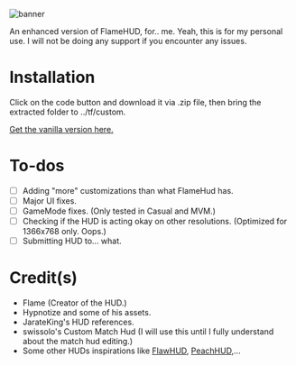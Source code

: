 ![banner](https://user-images.githubusercontent.com/102655447/169249226-c0392d07-4471-4713-866b-b114aeaa654a.png)

An enhanced version of FlameHUD, for.. me. Yeah, this is for my personal use. I will not be doing any support if you encounter any issues.

# Installation
Click on the code button and download it via .zip file, then bring the extracted folder to ../tf/custom.

[Get the vanilla version here.](https://huds.tf/site/s-Flame-Hud)

# To-dos
- [ ] Adding "more" customizations than what FlameHud has.
- [ ] Major UI fixes.
- [ ] GameMode fixes. (Only tested in Casual and MVM.)
- [ ] Checking if the HUD is acting okay on other resolutions. (Optimized for 1366x768 only. Oops.)
- [ ] Submitting HUD to... what.

# Credit(s)
- Flame (Creator of the HUD.)
- Hypnotize and some of his assets.
- JarateKing's HUD references.
- swissolo's Custom Match Hud (I will use this until I fully understand about the match hud editing.)
- Some other HUDs inspirations like [FlawHUD](https://huds.tf/site/s-FlawHUD), [PeachHUD](https://huds.tf/site/s-PeachHUD),...
